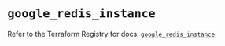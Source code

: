 # `google_redis_instance`

Refer to the Terraform Registry for docs: [`google_redis_instance`](https://registry.terraform.io/providers/hashicorp/google-beta/6.23.0/docs/resources/google_redis_instance).
